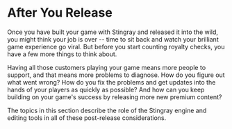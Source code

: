 ﻿# After You Release

Once you have built your game with Stingray and released it into the wild, you might think your job is over -- time to sit back and watch your brilliant game experience go viral. But before you start counting royalty checks, you have a few more things to think about.

Having all those customers playing your game means more people to support, and that means more problems to diagnose. How do you figure out what went wrong? How do you fix the problems and get updates into the hands of your players as quickly as possible? And how can you keep building on your game's success by releasing more new premium content?

The topics in this section describe the role of the Stingray engine and editing tools in all of these post-release considerations.
